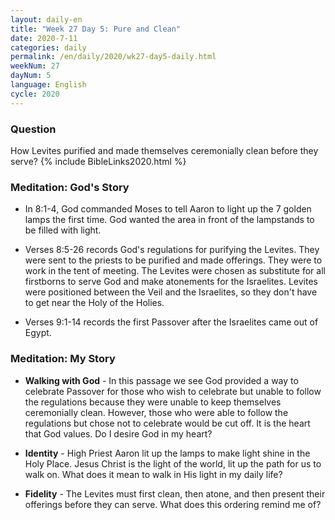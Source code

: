 ```yaml
---
layout: daily-en
title: "Week 27 Day 5: Pure and Clean"
date: 2020-7-11 
categories: daily
permalink: /en/daily/2020/wk27-day5-daily.html
weekNum: 27
dayNum: 5
language: English
cycle: 2020
---
```

### Question     
How Levites purified and made themselves ceremonially clean before they serve?
{% include BibleLinks2020.html %} 

### Meditation: God's Story   
+ In 8:1-4, God commanded Moses to tell Aaron to light up the 7 golden lamps the first time. God wanted the area in front of the lampstands to be filled with light. 

+ Verses 8:5-26 records God's regulations for purifying the Levites. They were sent to the priests to be purified and made offerings. They were to work in the tent of meeting. The Levites were chosen as substitute for all firstborns to serve God and make atonements for the Israelites. Levites were positioned between the Veil and the Israelites, so they don't have to get near the Holy of the Holies. 

+ Verses 9:1-14 records the first Passover after the Israelites came out of Egypt. 

### Meditation: My Story   
+ **Walking with God** - In this passage we see God provided a way to celebrate Passover for those who wish to celebrate but unable to follow the regulations because they were unable to keep themselves ceremonially clean. However, those who were able to follow the regulations but chose not to celebrate would be cut off. It is the heart that God values. Do I desire God in my heart? 

+ **Identity** - High Priest Aaron lit up the lamps to make light shine in the Holy Place. Jesus Christ is the light of the world, lit up the path for us to walk on. What does it mean to walk in His light in my daily life? 

+ **Fidelity** - The Levites must first clean, then atone, and then present their offerings before they can serve. What does this ordering remind me of? 
